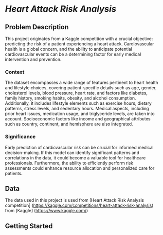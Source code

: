 
# *Heart Attack Risk Analysis* 

## Problem Description

This project originates from a Kaggle competition with a crucial objective: predicting the risk of a patient experiencing a heart attack. Cardiovascular health is a global concern, and the ability to anticipate potential cardiovascular events can be a determining factor for early medical intervention and prevention.

### Context 

The dataset encompasses a wide range of features pertinent to heart health and lifestyle choices, covering patient-specific details such as age, gender, cholesterol levels, blood pressure, heart rate, and factors like diabetes, family history, smoking habits, obesity, and alcohol consumption. Additionally, it includes lifestyle elements such as exercise hours, dietary patterns, stress levels, and sedentary hours. Medical aspects, including prior heart issues, medication usage, and triglyceride levels, are taken into account. Socioeconomic factors like income and geographical attributes such as country, continent, and hemisphere are also integrated.

### Significance

Early prediction of cardiovascular risk can be crucial for informed medical decision-making. If this model can identify significant patterns and correlations in the data, it could become a valuable tool for healthcare professionals. Furthermore, the ability to efficiently perform risk assessments could enhance resource allocation and personalized care for patients.


## Data

The data used in this project is used from [Heart Attack Risk Analysis competition] (https://kaggle.com/competitions/heart-attack-risk-analysis) from [Kaggle] (https://www.kaggle.com/)


## Getting Started


